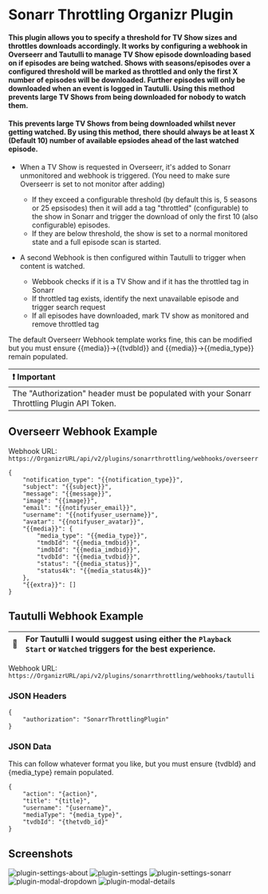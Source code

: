 # Sonarr Throttling Organizr Plugin

#### This plugin allows you to specify a threshold for TV Show sizes and throttles downloads accordingly. It works by configuring a webhook in Overseerr and Tautulli to manage TV Show episode downloading based on if episodes are being watched. Shows with seasons/episodes over a configured threshold will be marked as throttled and only the first X number of episodes will be downloaded. Further episodes will only be downloaded when an event is logged in Tautulli. Using this method prevents large TV Shows from being downloaded for nobody to watch them.
#### This prevents large TV Shows from being downloaded whilst never getting watched. By using this method, there should always be at least X (Default 10) number of available epsiodes ahead of the last watched episode.
- When a TV Show is requested in Overseerr, it's added to Sonarr unmonitored and webhook is triggered. (You need to make sure Overseerr is set to not monitor after adding)
  - If they exceed a configurable threshold (by default this is, 5 seasons or 25 epsisodes) then it will add a tag "throttled" (configurable) to the show in Sonarr and trigger the download of only the first 10 (also configurable) episodes.
   - If they are below threshold, the show is set to a normal monitored state and a full episode scan is started.
  
- A second Webhook is then configured within Tautulli to trigger when content is watched.
  - Webbook checks if it is a TV Show and if it has the throttled tag in Sonarr
  - If throttled tag exists, identify the next unavailable episode and trigger search request
  - If all episodes have downloaded, mark TV show as monitored and remove throttled tag


The default Overseerr Webhook template works fine, this can be modified but you must ensure {{media}}->{{tvdbId}} and {{media}}->{{media_type}} remain populated.

| :exclamation: Important                                                          |
|:---------------------------------------------------------------------------|
| The "Authorization" header must be populated with your Sonarr Throttling Plugin API Token. |


## Overseerr Webhook Example
Webhook URL: `https://OrganizrURL/api/v2/plugins/sonarrthrottling/webhooks/overseerr`

```
{
    "notification_type": "{{notification_type}}",
    "subject": "{{subject}}",
    "message": "{{message}}",
    "image": "{{image}}",
    "email": "{{notifyuser_email}}",
    "username": "{{notifyuser_username}}",
    "avatar": "{{notifyuser_avatar}}",
    "{{media}}": {
        "media_type": "{{media_type}}",
        "tmdbId": "{{media_tmdbid}}",
        "imdbId": "{{media_imdbid}}",
        "tvdbId": "{{media_tvdbid}}",
        "status": "{{media_status}}",
        "status4k": "{{media_status4k}}"
    },
    "{{extra}}": []
}
```

## Tautulli Webhook Example
| :memo:        | For Tautulli I would suggest using either the `Playback Start` or `Watched` triggers for the best experience. |
|---------------|:--------------------------------------------------------------------------------------------------------------|

Webhook URL: `https://OrganizrURL/api/v2/plugins/sonarrthrottling/webhooks/tautulli`

### JSON Headers
```
{
	"authorization": "SonarrThrottlingPlugin"
}
```

### JSON Data
This can follow whatever format you like, but you must ensure {tvdbId} and {media_type} remain populated.
```
{
    "action": "{action}",
    "title": "{title}",
    "username": "{username}",
    "mediaType": "{media_type}",
    "tvdbId": "{thetvdb_id}"
}
```

## Screenshots
![plugin-settings-about](https://user-images.githubusercontent.com/51195492/136164479-d06e8eff-6969-43e4-8b0b-92897e2ba142.png)
![plugin-settings](https://user-images.githubusercontent.com/51195492/136164475-ff9f7274-0bef-4368-9865-da9c4dbb4fcd.png)
![plugin-settings-sonarr](https://user-images.githubusercontent.com/51195492/136164481-2aedd17a-f042-431b-b3d8-b6a6b2b4e167.png)
![plugin-modal-dropdown](https://user-images.githubusercontent.com/51195492/136164487-2f33c921-998d-41bd-b0ff-3563ffd04531.png)
![plugin-modal-details](https://user-images.githubusercontent.com/51195492/136164486-9b422d2a-0d63-4b85-bf48-45c7eaf74667.png)
